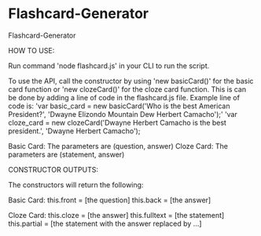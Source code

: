 # Flashcard-Generator
Flashcard-Generator

HOW TO USE:

Run command 'node flashcard.js' in your CLI to run the script.

To use the API, call the constructor by using 'new basicCard()' for the basic card function or 'new clozeCard()' for the cloze card function. This is can be done by adding a line of code in the flashcard.js file. Example line of code is:
    'var basic_card = new basicCard('Who is the best American President?', 'Dwayne Elizondo Mountain Dew Herbert Camacho');'
    'var cloze_card = new clozeCard('Dwayne Herbert Camacho is the best president.', 'Dwayne Herbert Camacho');        

Basic Card: The parameters are (question, answer)
Cloze Card: The parameters are (statement, answer)

CONSTRUCTOR OUTPUTS:

The constructors will return the following:

  Basic Card:
    this.front = [the question]
    this.back = [the answer]
    
  Cloze Card:
    this.cloze = [the answer]
    this.fulltext = [the statement]
    this.partial = [the statement with the answer replaced by ...]
